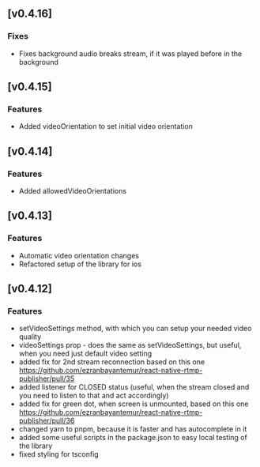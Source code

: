 ## [v0.4.16]

### Fixes
- Fixes background audio breaks stream, if it was played before in the background

## [v0.4.15]

### Features
- Added videoOrientation to set initial video orientation

## [v0.4.14]

### Features
- Added allowedVideoOrientations

## [v0.4.13]

### Features
- Automatic video orientation changes
- Refactored setup of the library for ios

## [v0.4.12]

### Features
- setVideoSettings method, with which you can setup your needed video quality
- videoSettings prop - does the same as setVideoSettings, but useful, when you need just default video setting
- added fix for 2nd stream reconnection based on this one https://github.com/ezranbayantemur/react-native-rtmp-publisher/pull/35
- added listener for CLOSED status (useful, when the stream closed and you need to listen to that and act accordingly)
- added fix for green dot, when screen is unmounted, based on this one https://github.com/ezranbayantemur/react-native-rtmp-publisher/pull/36
- changed yarn to pnpm, because it is faster and has autocomplete in it
- added some useful scripts in the package.json to easy local testing of the library
- fixed styling for tsconfig